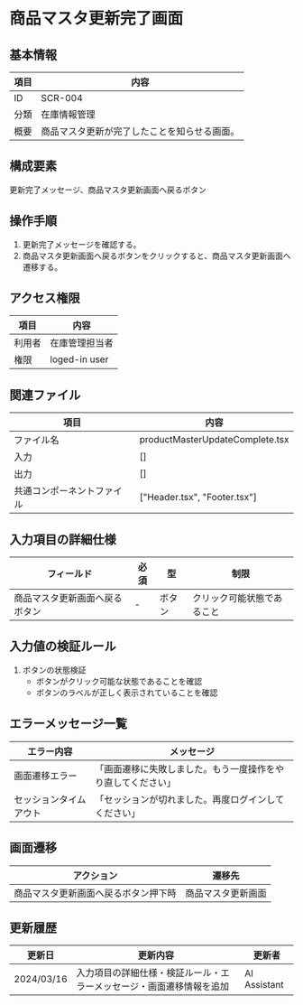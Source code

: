 # 商品マスタ更新完了画面

## 基本情報
| 項目 | 内容 |
|------|------|
| ID | SCR-004 |
| 分類 | 在庫情報管理 |
| 概要 | 商品マスタ更新が完了したことを知らせる画面。 |

## 構成要素
更新完了メッセージ、商品マスタ更新画面へ戻るボタン

## 操作手順
1. 更新完了メッセージを確認する。
2. 商品マスタ更新画面へ戻るボタンをクリックすると、商品マスタ更新画面へ遷移する。

## アクセス権限
| 項目 | 内容 |
|------|------|
| 利用者 | 在庫管理担当者 |
| 権限 | loged-in user |

## 関連ファイル
| 項目 | 内容 |
|------|------|
| ファイル名 | productMasterUpdateComplete.tsx |
| 入力 | [] |
| 出力 | [] |
| 共通コンポーネントファイル | ["Header.tsx", "Footer.tsx"] |

## 入力項目の詳細仕様
| フィールド | 必須 | 型 | 制限 |
|------------|------|-----|------|
| 商品マスタ更新画面へ戻るボタン | - | ボタン | クリック可能状態であること |

## 入力値の検証ルール
1. ボタンの状態検証
   - ボタンがクリック可能な状態であることを確認
   - ボタンのラベルが正しく表示されていることを確認

## エラーメッセージ一覧
| エラー内容 | メッセージ |
|------------|------------|
| 画面遷移エラー | 「画面遷移に失敗しました。もう一度操作をやり直してください」 |
| セッションタイムアウト | 「セッションが切れました。再度ログインしてください」 |

## 画面遷移
| アクション | 遷移先 |
|------------|--------|
| 商品マスタ更新画面へ戻るボタン押下時 | 商品マスタ更新画面 |

## 更新履歴
| 更新日 | 更新内容 | 更新者 |
|--------|----------|--------|
| 2024/03/16 | 入力項目の詳細仕様・検証ルール・エラーメッセージ・画面遷移情報を追加 | AI Assistant |

